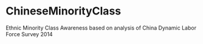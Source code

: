 # ChineseMinorityClass
Ethnic Minority Class Awareness based on analysis of China Dynamic Labor Force Survey 2014
